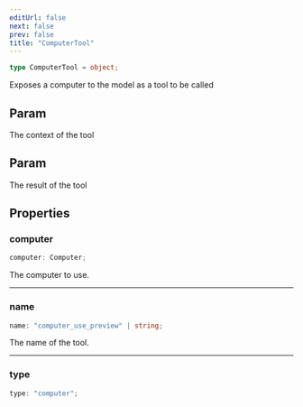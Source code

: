 ```yaml
---
editUrl: false
next: false
prev: false
title: "ComputerTool"
---
```


```ts
type ComputerTool = object;
```

Exposes a computer to the model as a tool to be called

## Param

The context of the tool

## Param

The result of the tool

## Properties

### computer

```ts
computer: Computer;
```

The computer to use.

***

### name

```ts
name: "computer_use_preview" | string;
```

The name of the tool.

***

### type

```ts
type: "computer";
```
